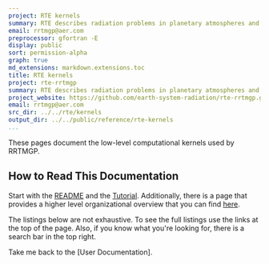 ```yaml
---
project: RTE kernels
summary: RTE describes radiation problems in planetary atmospheres and computes radiative fluxes.
email: rrtmgp@aer.com
preprocessor: gfortran -E
display: public
sort: permission-alpha
graph: true
md_extensions: markdown.extensions.toc
title: RTE kernels
project: rte-rrtmgp
summary: RTE describes radiation problems in planetary atmospheres and computes radiative fluxes.
project_website: https://github.com/earth-system-radiation/rte-rrtmgp.git
email: rrtmgp@aer.com
src_dir: ../../rte/kernels
output_dir: ../../public/reference/rte-kernels
...
```


These pages document the low-level computational kernels used by RRTMGP.

## How to Read This Documentation

Start with the [README] and the [Tutorial](./page/Tutorial.html).
Additionally, there is a page that provides a higher level organizational overview that you can find [here](./page/Organized_Listing.html).

The listings below are not exhaustive.
To see the full listings use the links at the top of the page.
Also, if you know what you're looking for, there is a search bar in the top right.

Take me back to the [User Documentation].

[README]: https://github.com/earth-system-radiation/rte-rrtmgp/blob/main/README.md
